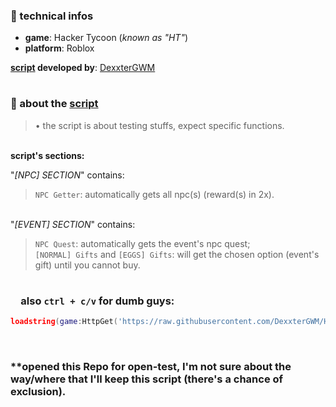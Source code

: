 ### 🎲 technical infos

- **game**: Hacker Tycoon (*known as "HT"*)<br>
- **platform**: Roblox

**[script](./Scripts%20Folder/Script.lua) developed by**: [DexxterGWM](https://github.com/DexxterGWM)

#

### 🧾 about the [script](./Scripts%20Folder/Script.lua)
> • the script is about testing stuffs, expect specific functions.<br>

<br> **script's sections:**

"*[NPC] SECTION*" contains:
> `NPC Getter`: automatically gets all npc(s) (reward(s) in 2x).

<br> "*[EVENT] SECTION*" contains:
> `NPC Quest`: automatically gets the event's npc quest;<br>
> `[NORMAL] Gifts` and `[EGGS] Gifts`: will get the chosen option (event's gift) until you cannot buy.

#

### &ensp;&ensp;also `ctrl + c/v` for dumb guys:
```lua
loadstring(game:HttpGet('https://raw.githubusercontent.com/DexxterGWM/HTScript/main/Scripts%20Folder/Script.lua'))()
```
<br>

### **opened this Repo for open-test, I'm not sure about the way/where that I'll keep this script (there's a chance of exclusion).
